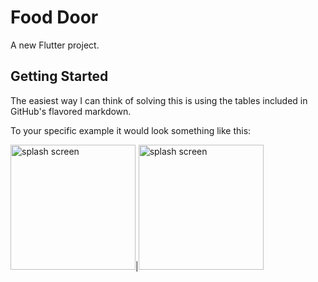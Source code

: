 # Food Door

A new Flutter project.

## Getting Started


The easiest way I can think of solving this is using the tables included in GitHub's flavored markdown.

To your specific example it would look something like this:



<img src='https://user-images.githubusercontent.com/65447144/134810615-13fd2d43-7910-46d7-a0e6-1ddb910a4f94.jpeg' width="200" alt='splash screen '>|<img src='https://user-images.githubusercontent.com/65447144/134810627-90b7e0bf-224f-4ae9-b882-3d7d0dbf966d.jpeg' width="200" alt='splash screen '>
